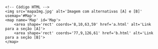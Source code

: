 <Code language='html'>
&lt;!-- Código HTML --&gt;
&lt;img src='mapaImg.jpg' alt='Imagem com alternativas [A] e [B]' usemap='#Map'&gt;
&lt;map name='Map' id='Map'&gt;
    &lt;area shape='rect' coords='8,10,63,59' href='a.html' alt='Link para a seção [A]'&gt;
    &lt;area shape='rect' coords='77,9,126,61' href='b.html' alt='Link para a seção [B]'&gt;
&lt;/map&gt;
</Code>
